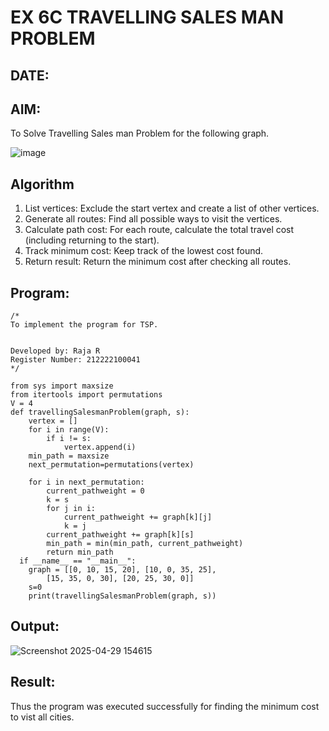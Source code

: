 # EX 6C TRAVELLING SALES MAN PROBLEM
## DATE:
## AIM:
To Solve Travelling Sales man Problem for the following graph.

![image](https://github.com/user-attachments/assets/653921a4-3d7b-4691-9b41-735e80f7af0b)

## Algorithm
1. List vertices: Exclude the start vertex and create a list of other vertices.
2. Generate all routes: Find all possible ways to visit the vertices.
3. Calculate path cost: For each route, calculate the total travel cost (including returning to the start).
4. Track minimum cost: Keep track of the lowest cost found.
5. Return result: Return the minimum cost after checking all routes.  

## Program:
```
/*
To implement the program for TSP.


Developed by: Raja R
Register Number: 212222100041
*/
```
```
from sys import maxsize
from itertools import permutations
V = 4
def travellingSalesmanProblem(graph, s):
    vertex = []
    for i in range(V):
        if i != s:
            vertex.append(i)
    min_path = maxsize
    next_permutation=permutations(vertex)
    
    for i in next_permutation:
        current_pathweight = 0
        k = s
        for j in i:
            current_pathweight += graph[k][j]
            k = j
        current_pathweight += graph[k][s]
        min_path = min(min_path, current_pathweight)
        return min_path
  if __name__ == "__main__":
    graph = [[0, 10, 15, 20], [10, 0, 35, 25],
        [15, 35, 0, 30], [20, 25, 30, 0]]
    s=0
    print(travellingSalesmanProblem(graph, s))
```

## Output:
![Screenshot 2025-04-29 154615](https://github.com/user-attachments/assets/bd8d3101-9812-444a-abd6-4cf5648fc7d1)





## Result:
Thus the program was executed successfully for finding the minimum cost to vist all cities.
